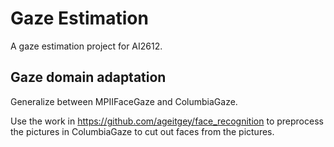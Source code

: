 # Gaze Estimation
A gaze estimation project for AI2612.

## Gaze domain adaptation
Generalize between MPIIFaceGaze and ColumbiaGaze. 

Use the work in https://github.com/ageitgey/face_recognition to preprocess the pictures in ColumbiaGaze to cut out faces from the pictures.
